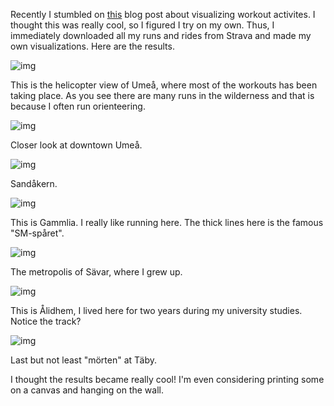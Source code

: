 Recently I stumbled on [this](https://dontpaniclabs.com/blog/post/2017/07/27/mapbox-visualizing-workout-activities/) blog post about visualizing workout activites. 
I thought this was really cool, so I figured I try on my own. 
Thus, I immediately downloaded all my runs and rides from Strava and made my own visualizations.
Here are the results. 

![img](./assets/img/post2/umea_high.png)

This is the helicopter view of Umeå, where most of the workouts has been taking place. 
As you see there are many runs in the wilderness and that is because I often run orienteering. 

![img](./assets/img/post2/umea_close.png)

Closer look at downtown Umeå. 

![img](./assets/img/post2/sandakern.png)

Sandåkern. 

![img](./assets/img/post2/gammlia_close.png)

This is Gammlia.
I really like running here.
The thick lines here is the famous "SM-spåret".

![img](./assets/img/post2/savar.png)

The metropolis of Sävar, where I grew up.

![img](./assets/img/post2/alidhem.png)

This is Ålidhem, I lived here for two years during my university studies. 
Notice the track? 

![img](./assets/img/post2/taby.png)

Last but not least "mörten" at Täby. 

I thought the results became really cool! 
I'm even considering printing some on a canvas and hanging on the wall.
